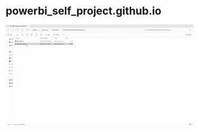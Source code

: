 # powerbi_self_project.github.io


![Sample csv file with synthetic data](assets/synthetic_data_excel.gif)
